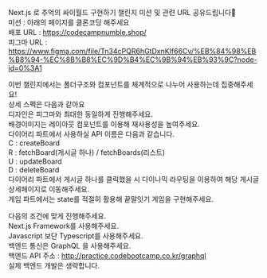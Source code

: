 Next.js 로 추억의 싸이월드 구현하기 챌린지 미션 및 관련 URL 공유드립니다🥰  
미션 : 아래의 페이지를 클론코딩 해주세요  
배포 URL : https://codecampnumble.shop/  
피그마 URL : https://www.figma.com/file/Tn34cPQR6hGtDxnKIf66Cv/%EB%84%98%EB%B8%94-%EC%8B%B8%EC%9D%B4%EC%9B%94%EB%93%9C?node-id=0%3A1  

이번 챌린지에서는 폴더구조와 컴포넌트를 체계적으로 나누어 사용하는데 집중해주세요!  
상세 스펙은 다음과 같아요  
디자인은 피그마와 최대한 동일하게 진행해주세요.  
배경이미지는 레이아웃 컴포넌트를 이용해 재사용성을 높여주세요.  
다이어리 파트에서 사용하실 API 이름은 다음과 같습니다.  
C : createBoard  
R : fetchBoard(게시글 하나) / fetchBoards(리스트)  
U : updateBoard  
D : deleteBoard  
다이어리 파트에서 게시글 하나를 클릭했을 시 다이나믹 라우팅을 이용하여 해당 게시글 상세페이지로 이동해주세요.  
게임 파트에서는 state를 적절히 활용해 끝말잇기 게임을 구현해주세요.  

다음의 조건에 맞게 진행해주세요.  
Next.js Framework를 사용해주세요.  
Javascript 보단 Typescript를 사용해주세요.  
백엔드 통신은 GraphQL 을 사용해주세요.  
백엔드 API 주소 : http://practice.codebootcamp.co.kr/graphql  
실제 백엔드 개발은 생략합니다.  
